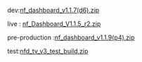 





dev:[nf_dashboard_v1.1.7(d6).zip](https://github.com/user-attachments/files/19884904/nf_dashboard_v1.1.7.d6.zip)



live : [nf_Dashboard_V1.1.5_r2.zip](https://github.com/user-attachments/files/19702013/nf_Dashboard_V1.1.5_r2.zip)


pre-production :[nf_dashboard_v1.1.9(p4).zip](https://github.com/user-attachments/files/20563853/nf_dashboard_v1.1.9.p4.zip)


test:[nfd_tv_v3_test_build.zip](https://github.com/user-attachments/files/20391102/nfd_tv_v3_test_build.zip)
